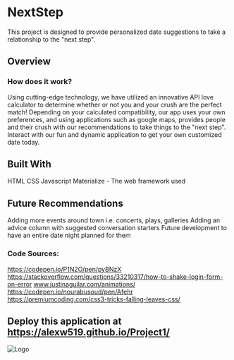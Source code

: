 # NextStep

This project is designed to provide personalized date suggestions to take a relationship to the "next step".

## Overview
### How does it work?
Using cutting-edge technology, we have utilized an innovative API love calculator to determine whether or not you and your crush are the perfect match! Depending on your calculated compatibility, our app uses your own preferences, and using applications such as google maps, provides people and their crush with our recommendations to take things to the "next step". Interact with our fun and dynamic application to get your own customized date today. 

## Built With
HTML
CSS
Javascript
Materialize - The web framework used

## Future Recommendations
Adding more events around town i.e. concerts, plays, galleries
Adding an advice column with suggested conversation starters
Future development to have an entire date night planned for them

### Code Sources:
https://codepen.io/P1N2O/pen/pyBNzX
https://stackoverflow.com/questions/33210317/how-to-shake-login-form-on-error
www.justinaguilar.com/animations/
https://codepen.io/nourabusoud/pen/Afehr
https://premiumcoding.com/css3-tricks-falling-leaves-css/

## Deploy this application at https://alexw519.github.io/Project1/

![Logo](LogoWords.png)
